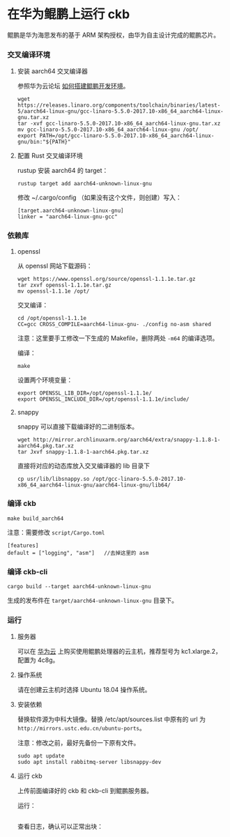 # 在华为鲲鹏上运行 ckb

鲲鹏是华为海思发布的基于 ARM 架构授权，由华为自主设计完成的鲲鹏芯片。

### 交叉编译环境

1. 安装 aarch64 交叉编译器

   参照华为云论坛 [如何搭建鲲鹏开发环境](https://bbs.huaweicloud.com/forum/thread-21263-1-1.html)。

    ```shell
   wget https://releases.linaro.org/components/toolchain/binaries/latest-5/aarch64-linux-gnu/gcc-linaro-5.5.0-2017.10-x86_64_aarch64-linux-gnu.tar.xz
   tar -xvf gcc-linaro-5.5.0-2017.10-x86_64_aarch64-linux-gnu.tar.xz
   mv gcc-linaro-5.5.0-2017.10-x86_64_aarch64-linux-gnu /opt/
   export PATH=/opt/gcc-linaro-5.5.0-2017.10-x86_64_aarch64-linux-gnu/bin:"${PATH}"
    ```

2. 配置 Rust 交叉编译环境

   rustup 安装 aarch64 的 target：

   ```
   rustup target add aarch64-unknown-linux-gnu
   ```

   修改 ~/.cargo/config （如果没有这个文件，则创建）写入：

   ```
   [target.aarch64-unknown-linux-gnu]
   linker = "aarch64-linux-gnu-gcc"
   ```

### 依赖库

1. openssl

   从 openssl 网站下载源码：

   ```shell
   wget https://www.openssl.org/source/openssl-1.1.1e.tar.gz
   tar zxvf openssl-1.1.1e.tar.gz
   mv openssl-1.1.1e /opt/
   ```

   交叉编译：

   ```shell
   cd /opt/openssl-1.1.1e
   CC=gcc CROSS_COMPILE=aarch64-linux-gnu- ./config no-asm shared
   ```

   注意：这里要手工修改一下生成的 Makefile，删除两处 `-m64` 的编译选项。

   编译：

   ```shell
   make
   ```

   设置两个环境变量：

   ```shell
   export OPENSSL_LIB_DIR=/opt/openssl-1.1.1e/
   export OPENSSL_INCLUDE_DIR=/opt/openssl-1.1.1e/include/
   ```

2. snappy

   snappy 可以直接下载编译好的二进制版本。

   ```shell
   wget http://mirror.archlinuxarm.org/aarch64/extra/snappy-1.1.8-1-aarch64.pkg.tar.xz
   tar Jxvf snappy-1.1.8-1-aarch64.pkg.tar.xz
   ```

   直接将对应的动态库放入交叉编译器的 lib 目录下

   ```shell
   cp usr/lib/libsnappy.so /opt/gcc-linaro-5.5.0-2017.10-x86_64_aarch64-linux-gnu/aarch64-linux-gnu/lib64/
   ```

### 编译 ckb

```shell
make build_aarch64
```

注意：需要修改 `script/Cargo.toml`  

```
[features]
default = ["logging", "asm"]   //去掉这里的 asm
```

### 编译 ckb-cli

```
cargo build --target aarch64-unknown-linux-gnu
```

生成的发布件在 `target/aarch64-unknown-linux-gnu` 目录下。

### 运行

1. 服务器

   可以在 [华为云](https://www.huaweicloud.com/product/ecs.html) 上购买使用鲲鹏处理器的云主机，推荐型号为 kc1.xlarge.2，配置为 4c8g。

2. 操作系统

   请在创建云主机时选择 Ubuntu 18.04 操作系统。

3. 安装依赖

   替换软件源为中科大镜像。替换 /etc/apt/sources.list 中原有的 url 为  `http://mirrors.ustc.edu.cn/ubuntu-ports`。

   注意：修改之前，最好先备份一下原有文件。

   ```shell
   sudo apt update
   sudo apt install rabbitmq-server libsnappy-dev
   ```

4. 运行 ckb

   上传前面编译好的 ckb 和 ckb-cli 到鲲鹏服务器。

   运行：

   ```shell

   ```
   
   查看日志，确认可以正常出块：
   
```shell
   
```

